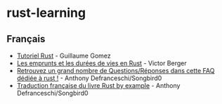 # rust-learning

## Français

* [Tutoriel Rust](http://blog.guillaume-gomez.fr/Rust) - Guillaume Gomez
* [Les emprunts et les durées de vies en Rust](https://levans.fr/borrowing-and-lifetimes-in-rust-fr.html) - Victor Berger
* [Retrouvez un grand nombre de Questions/Réponses dans cette FAQ dédiée à rust !](https://github.com/Songbird0/Rust_FAQ) - Anthony Defranceschi/Songbird0
* [Traduction française du livre Rust by example](https://github.com/Songbird0/FR_RBE) - Anthony Defranceschi/Songbird0

